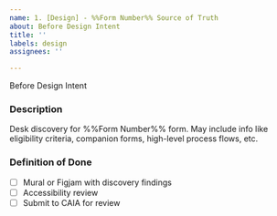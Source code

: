 ```yaml
---
name: 1. [Design] - %%Form Number%% Source of Truth
about: Before Design Intent
title: ''
labels: design
assignees: ''

---
```


Before Design Intent
### **Description**
Desk discovery for %%Form Number%% form. May include info like eligibility criteria, companion forms, high-level process flows, etc.

### **Definition of Done**
- [ ] Mural or Figjam with discovery findings
- [ ] Accessibility review
- [ ] Submit to CAIA for review
